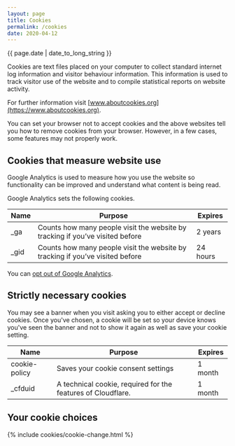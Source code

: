 ```yaml
---
layout: page
title: Cookies
permalink: /cookies
date: 2020-04-12
---
```

<p class="post-meta">
  <time datetime="{{ page.date | date_to_long_string }}" itemprop="datePublished">
    {{ page.date | date_to_long_string }}
  </time>
</p>

Cookies are text files placed on your computer to collect standard internet log information and visitor behaviour information. This information is used to track visitor use of the website and to compile statistical reports on website activity.

For further information visit [www.aboutcookies.org](https://www.aboutcookies.org).

You can set your browser not to accept cookies and the above websites tell you how to remove cookies from your browser. However, in a few cases, some features may not properly work.

## Cookies that measure website use

Google Analytics is used to measure how you use the website so functionality can be improved and understand what content is being read.

Google Analytics sets the following cookies.

<table class="table table-borderless">
  <thead>
    <tr>
      <th scope="col">Name</th>
      <th scope="col">Purpose</th>
      <th scope="col">Expires</th>
    </tr>
  </thead>
  <tbody>
    <tr>
      <td>_ga</td>
      <td>Counts how many people visit the website by tracking if you’ve visited before</td>
      <td>2 years</td>
    </tr>
    <tr>
      <td>_gid</td>
      <td>Counts how many people visit the website by tracking if you’ve visited before</td>
      <td>24 hours</td>
    </tr>
  </tbody>
</table>

You can [opt out of Google Analytics](https://tools.google.com/dlpage/gaoptout).

## Strictly necessary cookies

You may see a banner when you visit asking you to either accept or decline cookies. Once you've chosen, a cookie will be set so your device knows you've seen the banner and not to show it again as well as save your cookie setting.

<table class="table table-borderless">
  <thead>
    <tr>
      <th scope="col">Name</th>
      <th scope="col">Purpose</th>
      <th scope="col">Expires</th>
    </tr>
  </thead>
  <tbody>
    <tr>
      <td>cookie-policy</td>
      <td>Saves your cookie consent settings</td>
      <td>1 month</td>
    </tr>
    <tr>
      <td>_cfduid</td>
      <td>A technical cookie, required for the features of Cloudflare.</td>
      <td>1 month</td>
    </tr>
  </tbody>
</table>

## Your cookie choices

{% include cookies/cookie-change.html %}
